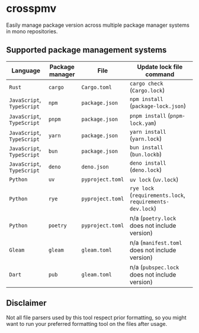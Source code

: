 # crosspmv

Easily manage package version across multiple package manager systems in mono repositories.

## Supported package management systems

| Language                   | Package manager | File             | Update lock file command                                  |
| -------------------------- | --------------- | ---------------- | --------------------------------------------------------- |
| `Rust`                     | `cargo`         | `Cargo.toml`     | `cargo check` (`Cargo.lock`)                              |
| `JavaScript`, `TypeScript` | `npm`           | `package.json`   | `npm install` (`package-lock.json`)                       |
| `JavaScript`, `TypeScript` | `pnpm`          | `package.json`   | `pnpm install` (`pnpm-lock.yam`)                          |
| `JavaScript`, `TypeScript` | `yarn`          | `package.json`   | `yarn install` (`yarn.lock`)                              |
| `JavaScript`, `TypeScript` | `bun`           | `package.json`   | `bun install` (`bun.lockb`)                               |
| `JavaScript`, `TypeScript` | `deno`          | `deno.json`      | `deno install` (`deno.lock`)                              |
| `Python`                   | `uv`            | `pyproject.toml` | `uv lock` (`uv.lock`)                                     |
| `Python`                   | `rye`           | `pyproject.toml` | `rye lock` (`requirements.lock`, `requirements-dev.lock`) |
| `Python`                   | `poetry`        | `pyproject.toml` | n/a (`poetry.lock` does not include version)              |
| `Gleam`                    | `gleam`         | `gleam.toml`     | n/a (`manifest.toml` does not include version)            |
| `Dart`                     | `pub`           | `gleam.toml`     | n/a (`pubspec.lock` does not include version)             |

## Disclaimer

Not all file parsers used by this tool respect prior formatting, so you might want to run your preferred formatting tool on the files after usage.
